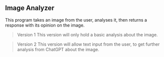 ## Image Analyzer

This program takes an image from the user, analyses it, then returns a response with its opinion on the image. 

>Version 1
	This version will only hold a basic analysis about the image. 

>Version 2
	This version will allow text input from the user, to get further analysis from ChatGPT about the image.

